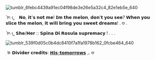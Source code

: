 ![tumblr_6febc4439a91ec04f98de3e26e5a32c4_82e1eb5e_640](https://github.com/user-attachments/assets/8da7cfbd-e274-4744-af75-592187b46e3b)

۫ ꣑ৎ    𐔌⠀    𝗡𝗼, 𝗶𝘁'𝘀 𝗻𝗼𝘁 𝗺𝗲! 𝗜𝗺 𝘁𝗵𝗲 𝗺𝗲𝗹𝗼𝗻, 𝗱𝗼𝗻'𝘁 𝘆𝗼𝘂 𝘀𝗲𝗲? 𝗪𝗵𝗲𝗻 𝘆𝗼𝘂 𝘀𝗹𝗶𝗰𝗲 𝘁𝗵𝗲 𝗺𝗲𝗹𝗼𝗻, 𝗶𝘁 𝘄𝗶𝗹𝗹 𝗯𝗿𝗶𝗻𝗴 𝘆𝗼𝘂 𝘀𝘄𝗲𝗲𝘁 𝗱𝗿𝗲𝗮𝗺𝘀! . 𖹭 .

۫ ꣑ৎ    𐔌     𝗦𝗵𝗲/𝗛𝗲𝗿 :: 𝗦𝗽𝗶𝗻𝗮 𝗗𝗶 𝗥𝗼𝘀𝘂𝗹𝗮 𝘀𝘂𝗽𝗿𝗲𝗺𝗮𝗰𝘆 ! . . .

![tumblr_539f0d05c0b4dc8410f7a1fa1978b162_0fcbe464_640](https://github.com/user-attachments/assets/ef3062de-db5a-4e7a-a736-e023fc26b2d7)

ִ ࣪𖤐 𝗗𝗶𝘃𝗶𝗱𝗲𝗿 𝗰𝗿𝗲𝗱𝗶𝘁𝘀: [𝗛𝗶𝘀-𝘁𝗼𝗺𝗼𝗿𝗿𝗼𝘄𝘀](https://www.tumblr.com/his-tomorrows?source=share) ◞. 𖹭
